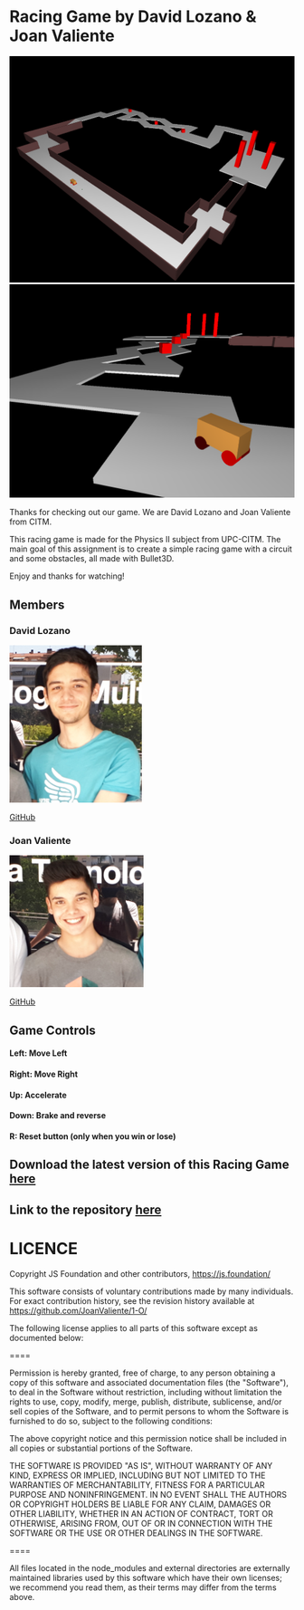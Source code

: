 ﻿



# Racing Game by David Lozano & Joan Valiente

![](image1.PNG)
![](image2.PNG)

Thanks for checking out our game. We are David Lozano and Joan Valiente from CITM.

This racing game is made for the Physics II subject from UPC-CITM. The main goal of this assignment is
to create a simple racing game with a circuit and some obstacles, all made with Bullet3D.

Enjoy and thanks for watching!



## Members
### David Lozano ###
![](Captura3.PNG)

[GitHub](https://github.com/DavidTheMaaster)



### Joan Valiente ###
![](Captura2.PNG)

[GitHub](https://github.com/JoanValiente)





## Game Controls



#### Left: Move Left

#### Right: Move Right

#### Up: Accelerate

#### Down: Brake and reverse

#### R: Reset button (only when you win or lose)


## Download the latest version of this Racing Game [here](https://github.com/JoanValiente/RacingGame/releases/download/RacingGame/RacingGame.zip)


## Link to the repository [here](https://github.com/JoanValiente/RacingGame)






# LICENCE
Copyright JS Foundation and other contributors, https://js.foundation/

This software consists of voluntary contributions made by many
individuals. For exact contribution history, see the revision history
available at https://github.com/JoanValiente/1-O/

The following license applies to all parts of this software except as
documented below:

====

Permission is hereby granted, free of charge, to any person obtaining
a copy of this software and associated documentation files (the
"Software"), to deal in the Software without restriction, including
without limitation the rights to use, copy, modify, merge, publish,
distribute, sublicense, and/or sell copies of the Software, and to
permit persons to whom the Software is furnished to do so, subject to
the following conditions:

The above copyright notice and this permission notice shall be
included in all copies or substantial portions of the Software.

THE SOFTWARE IS PROVIDED "AS IS", WITHOUT WARRANTY OF ANY KIND,
EXPRESS OR IMPLIED, INCLUDING BUT NOT LIMITED TO THE WARRANTIES OF
MERCHANTABILITY, FITNESS FOR A PARTICULAR PURPOSE AND
NONINFRINGEMENT. IN NO EVENT SHALL THE AUTHORS OR COPYRIGHT HOLDERS BE
LIABLE FOR ANY CLAIM, DAMAGES OR OTHER LIABILITY, WHETHER IN AN ACTION
OF CONTRACT, TORT OR OTHERWISE, ARISING FROM, OUT OF OR IN CONNECTION
WITH THE SOFTWARE OR THE USE OR OTHER DEALINGS IN THE SOFTWARE.

====

All files located in the node_modules and external directories are
externally maintained libraries used by this software which have their
own licenses; we recommend you read them, as their terms may differ from
the terms above.